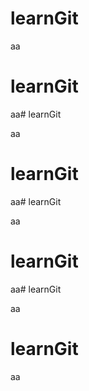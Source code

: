 # learnGit



aa


# learnGit



aa# learnGit



aa


# learnGit



aa# learnGit



aa


# learnGit



aa# learnGit



aa


# learnGit



aa